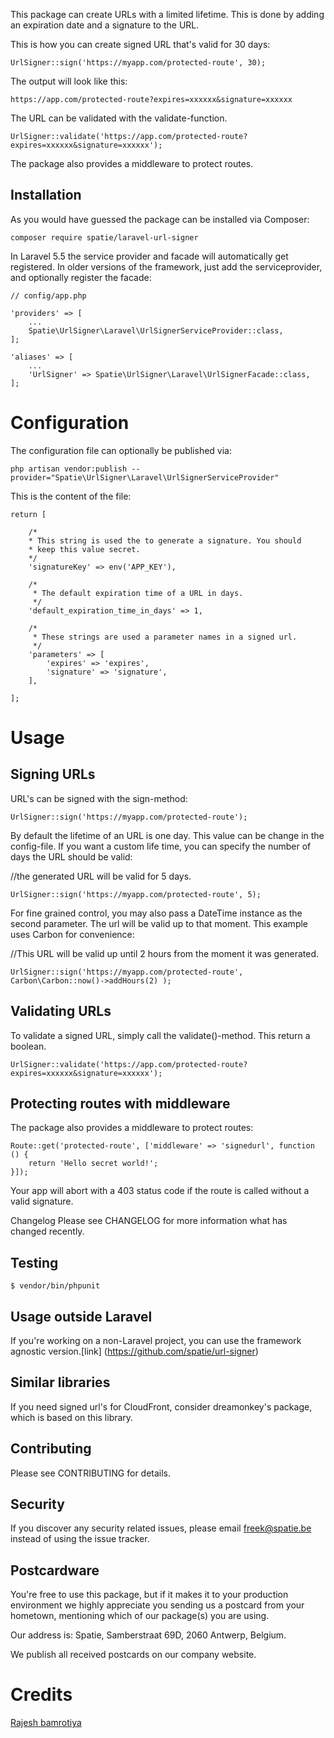 This package can create URLs with a limited lifetime. This is done by adding an expiration date and a signature to the URL.

This is how you can create signed URL that's valid for 30 days:

```
UrlSigner::sign('https://myapp.com/protected-route', 30);
```
The output will look like this:

```
https://app.com/protected-route?expires=xxxxxx&signature=xxxxxx
```
The URL can be validated with the validate-function.

```
UrlSigner::validate('https://app.com/protected-route?expires=xxxxxx&signature=xxxxxx');
```
The package also provides a middleware to protect routes.

## Installation
As you would have guessed the package can be installed via Composer:

```
composer require spatie/laravel-url-signer
```
In Laravel 5.5 the service provider and facade will automatically get registered. In older versions of the framework, just add the serviceprovider, and optionally register the facade:
```
// config/app.php

'providers' => [
    ...
    Spatie\UrlSigner\Laravel\UrlSignerServiceProvider::class,
];

'aliases' => [
    ...
    'UrlSigner' => Spatie\UrlSigner\Laravel\UrlSignerFacade::class,
];
```
# Configuration
The configuration file can optionally be published via:
```
php artisan vendor:publish --provider="Spatie\UrlSigner\Laravel\UrlSignerServiceProvider"
```
This is the content of the file:
```
return [

    /*
    * This string is used the to generate a signature. You should
    * keep this value secret.
    */
    'signatureKey' => env('APP_KEY'),

    /*
     * The default expiration time of a URL in days.
     */
    'default_expiration_time_in_days' => 1,

    /*
     * These strings are used a parameter names in a signed url.
     */
    'parameters' => [
        'expires' => 'expires',
        'signature' => 'signature',
    ],

];
```
# Usage
## Signing URLs
URL's can be signed with the sign-method:
```
UrlSigner::sign('https://myapp.com/protected-route');
```
By default the lifetime of an URL is one day. This value can be change in the config-file. If you want a custom life time, you can specify the number of days the URL should be valid:

//the generated URL will be valid for 5 days.
```
UrlSigner::sign('https://myapp.com/protected-route', 5);
```
For fine grained control, you may also pass a DateTime instance as the second parameter. The url will be valid up to that moment. This example uses Carbon for convenience:

//This URL will be valid up until 2 hours from the moment it was generated.
```
UrlSigner::sign('https://myapp.com/protected-route', Carbon\Carbon::now()->addHours(2) );
```
## Validating URLs
To validate a signed URL, simply call the validate()-method. This return a boolean.
```
UrlSigner::validate('https://app.com/protected-route?expires=xxxxxx&signature=xxxxxx');
```
## Protecting routes with middleware
The package also provides a middleware to protect routes:
```
Route::get('protected-route', ['middleware' => 'signedurl', function () {
    return 'Hello secret world!';
}]);
```
Your app will abort with a 403 status code if the route is called without a valid signature.

Changelog
Please see CHANGELOG for more information what has changed recently.

## Testing
```
$ vendor/bin/phpunit
```
## Usage outside Laravel
If you're working on a non-Laravel project, you can use the framework agnostic version.[link] (https://github.com/spatie/url-signer)

## Similar libraries
If you need signed url's for CloudFront, consider dreamonkey's package, which is based on this library.

## Contributing
Please see CONTRIBUTING for details.

## Security
If you discover any security related issues, please email freek@spatie.be instead of using the issue tracker.

## Postcardware
You're free to use this package, but if it makes it to your production environment we highly appreciate you sending us a postcard from your hometown, mentioning which of our package(s) you are using.

Our address is: Spatie, Samberstraat 69D, 2060 Antwerp, Belgium.

We publish all received postcards on our company website.

# Credits
[Rajesh bamrotiya](https://github.com/rajbamrotiya)